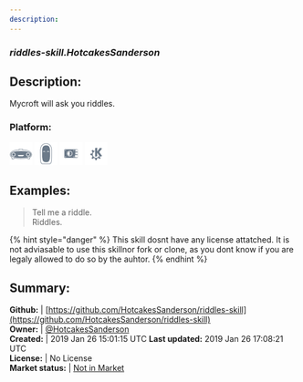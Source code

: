 ```yaml
---
description: 
---
```


### _riddles-skill.HotcakesSanderson_  
## Description:  
Mycroft will ask you riddles.  
### Platform:  
 ![Mark I](../.gitbook/assets/mark-1-icon.png)  ![Mark II](../.gitbook/assets/mark-2-icon.png)  ![Picroft](../.gitbook/assets/picroft-icon.png)  ![plasmoid](../.gitbook/assets/kde.png)   
  
## Examples:  
> Tell me a riddle.  
> Riddles.  
  
{% hint style="danger" %}
This skill dosnt have any license attatched. It is not adviasable to use this skillnor fork or clone, as you dont know if you are legaly allowed to do so by the auhtor.
{% endhint %}
  
## Summary:  
**Github:** | [https://github.com/HotcakesSanderson/riddles-skill](https://github.com/HotcakesSanderson/riddles-skill)  
**Owner:** | [@HotcakesSanderson](https://github.com/HotcakesSanderson)  
**Created:** | 2019 Jan 26 15:01:15 UTC  **Last updated:** 2019 Jan 26 17:08:21 UTC  
**License:** | No License  
**Market status:** | [Not in Market](https://market.mycroft.ai/skill/)  
